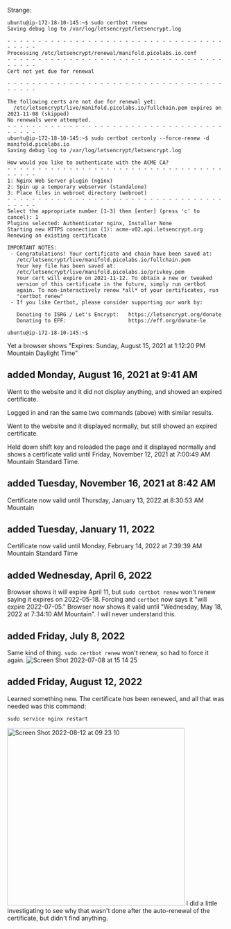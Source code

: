Strange:

```
ubuntu@ip-172-18-10-145:~$ sudo certbot renew
Saving debug log to /var/log/letsencrypt/letsencrypt.log

- - - - - - - - - - - - - - - - - - - - - - - - - - - - - - - - - - - - - - - -
Processing /etc/letsencrypt/renewal/manifold.picolabs.io.conf
- - - - - - - - - - - - - - - - - - - - - - - - - - - - - - - - - - - - - - - -
Cert not yet due for renewal

- - - - - - - - - - - - - - - - - - - - - - - - - - - - - - - - - - - - - - - -

The following certs are not due for renewal yet:
  /etc/letsencrypt/live/manifold.picolabs.io/fullchain.pem expires on 2021-11-08 (skipped)
No renewals were attempted.
- - - - - - - - - - - - - - - - - - - - - - - - - - - - - - - - - - - - - - - -
ubuntu@ip-172-18-10-145:~$ sudo certbot certonly --force-renew -d manifold.picolabs.io
Saving debug log to /var/log/letsencrypt/letsencrypt.log

How would you like to authenticate with the ACME CA?
- - - - - - - - - - - - - - - - - - - - - - - - - - - - - - - - - - - - - - - -
1: Nginx Web Server plugin (nginx)
2: Spin up a temporary webserver (standalone)
3: Place files in webroot directory (webroot)
- - - - - - - - - - - - - - - - - - - - - - - - - - - - - - - - - - - - - - - -
Select the appropriate number [1-3] then [enter] (press 'c' to cancel): 1
Plugins selected: Authenticator nginx, Installer None
Starting new HTTPS connection (1): acme-v02.api.letsencrypt.org
Renewing an existing certificate

IMPORTANT NOTES:
 - Congratulations! Your certificate and chain have been saved at:
   /etc/letsencrypt/live/manifold.picolabs.io/fullchain.pem
   Your key file has been saved at:
   /etc/letsencrypt/live/manifold.picolabs.io/privkey.pem
   Your cert will expire on 2021-11-12. To obtain a new or tweaked
   version of this certificate in the future, simply run certbot
   again. To non-interactively renew *all* of your certificates, run
   "certbot renew"
 - If you like Certbot, please consider supporting our work by:

   Donating to ISRG / Let's Encrypt:   https://letsencrypt.org/donate
   Donating to EFF:                    https://eff.org/donate-le

ubuntu@ip-172-18-10-145:~$ 
```

Yet a browser shows "Expires: Sunday, August 15, 2021 at 1:12:20 PM Mountain Daylight Time"

## added Monday, August 16, 2021 at 9:41 AM

Went to the website and it did not display anything, and showed an expired certificate.

Logged in and ran the same two commands (above) with similar results.

Went to the website and it displayed normally, but still showed an expired certificate.

Held down shift key and reloaded the page and it displayed normally and shows a certificate valid until 
Friday, November 12, 2021 at 7:00:49 AM Mountain Standard Time.

## added Tuesday, November 16, 2021 at 8:42 AM

Certificate now valid until Thursday, January 13, 2022 at 8:30:53 AM Mountain

## added Tuesday, January 11, 2022

Certificate now valid until Monday, February 14, 2022 at 7:39:39 AM Mountain Standard Time

## added Wednesday, April 6, 2022

Browser shows it will expire April 11, but `sudo certbot renew` won't renew saying it expires on 2022-05-18.
Forcing and `certbot` now says it "will expire 2022-07-05."
Browser now shows it valid until "Wednesday, May 18, 2022 at 7:34:10 AM Mountain".
I will never understand this.

## added Friday, July 8, 2022

Same kind of thing. `sudo certbot renew` won't renew, so had to force it again.
![Screen Shot 2022-07-08 at 15 14 25](https://user-images.githubusercontent.com/19273926/178071379-6f227417-3add-4db5-b81e-56b7b3f58a47.png)

## added Friday, August 12, 2022

Learned something new.
The certificate _has_ been renewed, and all that was needed was this command:
```
sudo service nginx restart
```
<img width="409" alt="Screen Shot 2022-08-12 at 09 23 10" src="https://user-images.githubusercontent.com/19273926/184387616-fae1d746-e670-4beb-8ab0-3bbbca43f88b.png">
I did a little investigating to see why that wasn't done after the auto-renewal of the certificate,
but didn't find anything.

